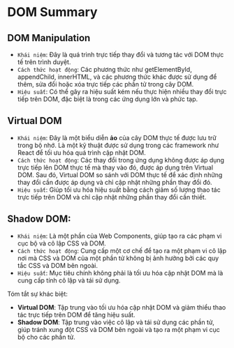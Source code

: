# DOM Summary

## DOM Manipulation
- `Khái niệm`: Đây là quá trình trực tiếp thay đổi và tương tác với DOM thực tế trên trình duyệt.
- `Cách thức hoạt động`: Các phương thức như getElementById, appendChild, innerHTML, và các phương thức khác được sử dụng để thêm, sửa đổi hoặc xóa trực tiếp các phần tử trong cây DOM.
- `Hiệu suất`: Có thể gây ra hiệu suất kém nếu thực hiện nhiều thay đổi trực tiếp trên DOM, đặc biệt là trong các ứng dụng lớn và phức tạp.

## Virtual DOM
- `Khái niệm`: Đây là một biểu diễn **ảo** của cây DOM thực tế được lưu trữ trong bộ nhớ. Là một kỹ thuật được sử dụng trong các framework như React để tối ưu hóa quá trình cập nhật DOM.
- `Cách thức hoạt động`: Các thay đổi trong ứng dụng không được áp dụng trực tiếp lên DOM thực tế mà thay vào đó, được áp dụng trên Virtual DOM. Sau đó, Virtual DOM so sánh với DOM thực tế để xác định những thay đổi cần được áp dụng và chỉ cập nhật những phần thay đổi đó.
- `Hiệu suất`: Giúp tối ưu hóa hiệu suất bằng cách giảm số lượng thao tác trực tiếp trên DOM và chỉ cập nhật những phần thay đổi cần thiết.

## Shadow DOM:
- `Khái niệm`: Là một phần của Web Components, giúp tạo ra các phạm vi cục bộ và cô lập CSS và DOM.
- `Cách thức hoạt động`: Cung cấp một cơ chế để tạo ra một phạm vi cô lập nơi mà CSS và DOM của một phần tử không bị ảnh hưởng bởi các quy tắc CSS và DOM bên ngoài.
- `Hiệu suất`: Mục tiêu chính không phải là tối ưu hóa cập nhật DOM mà là cung cấp tính cô lập và tái sử dụng.


Tóm tắt sự khác biệt:
- **Virtual DOM**: Tập trung vào tối ưu hóa cập nhật DOM và giảm thiểu thao tác trực tiếp trên DOM để tăng hiệu suất.
- **Shadow DOM**: Tập trung vào việc cô lập và tái sử dụng các phần tử, giúp tránh xung đột CSS và DOM bên ngoài và tạo ra một phạm vi cục bộ cho các phần tử.